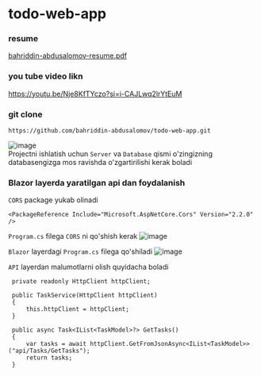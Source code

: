 # todo-web-app

### resume
[bahriddin-abdusalomov-resume.pdf](https://github.com/bahriddin-abdusalomov/todo-web-app/files/14072266/bahriddin-abdusalomov-resume.pdf)

### you tube video likn
https://youtu.be/Nje8KfTYczo?si=i-CAJLwq2lrYtEuM

### git clone  
```
https://github.com/bahriddin-abdusalomov/todo-web-app.git 
```
![image](https://github.com/bahriddin-abdusalomov/todo-web-app/assets/123171397/898d71c4-1247-4234-8c29-fa3d498cb6a2)   
Projectni ishlatish uchun `Server` va `Database` qismi o'zingizning databasengizga mos ravishda o'zgartirilishi kerak boladi

### Blazor layerda yaratilgan api dan foydalanish

`CORS` package yukab olinadi
```
<PackageReference Include="Microsoft.AspNetCore.Cors" Version="2.2.0" />
```

`Program.cs` filega `CORS` ni qo'shish kerak
![image](https://github.com/bahriddin-abdusalomov/todo-web-app/assets/123171397/73b8df02-8f4b-428c-a056-3489772dbb55)

`Blazor` layerdagi `Program.cs` filega qo'shiladi
![image](https://github.com/bahriddin-abdusalomov/todo-web-app/assets/123171397/698b1a78-d6d5-493c-9125-eb1aa31e2975)

`API` layerdan malumotlarni olish quyidacha boladi
```
 private readonly HttpClient httpClient;

 public TaskService(HttpClient httpClient)
 {
     this.httpClient = httpClient;
 }

 public async Task<IList<TaskModel>?> GetTasks()
 {
     var tasks = await httpClient.GetFromJsonAsync<IList<TaskModel>>("api/Tasks/GetTasks");
     return tasks;
 }
```
